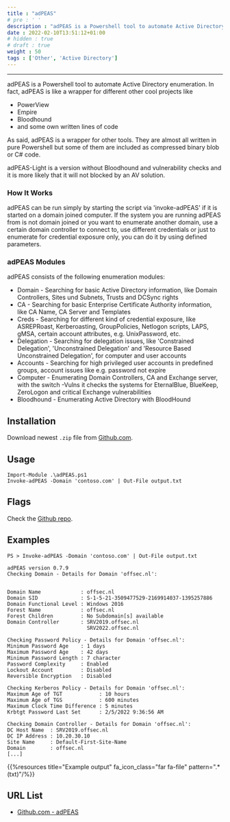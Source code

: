 ```yaml
---
title : "adPEAS"
# pre : ' '
description : "adPEAS is a Powershell tool to automate Active Directory enumeration."
date : 2022-02-10T13:51:12+01:00
# hidden : true
# draft : true
weight : 50
tags : ['Other', 'Active Directory']
---
```


---

adPEAS is a Powershell tool to automate Active Directory enumeration. In fact, adPEAS is like a wrapper for different other cool projects like

- PowerView
- Empire
- Bloodhound
- and some own written lines of code

As said, adPEAS is a wrapper for other tools. They are almost all written in pure Powershell but some of them are included as compressed binary blob or C# code.

adPEAS-Light is a version without Bloodhound and vulnerability checks and it is more likely that it will not blocked by an AV solution.

### How It Works

adPEAS can be run simply by starting the script via 'invoke-adPEAS' if it is started on a domain joined computer. If the system you are running adPEAS from is not domain joined or you want to enumerate another domain, use a certain domain controller to connect to, use different credentials or just to enumerate for credential exposure only, you can do it by using defined parameters.

### adPEAS Modules

adPEAS consists of the following enumeration modules:

- Domain - Searching for basic Active Directory information, like Domain Controllers, Sites und Subnets, Trusts and DCSync rights
- CA - Searching for basic Enterprise Certificate Authority information, like CA Name, CA Server and Templates
- Creds - Searching for different kind of credential exposure, like ASREPRoast, Kerberoasting, GroupPolicies, Netlogon scripts, LAPS, gMSA, certain account attributes, e.g. UnixPassword, etc.
- Delegation - Searching for delegation issues, like 'Constrained Delegation', 'Unconstrained Delegation' and 'Resource Based Unconstrained Delegation', for computer and user accounts
- Accounts - Searching for high privileged user accounts in predefined groups, account issues like e.g. password not expire
- Computer - Enumerating Domain Controllers, CA and Exchange server, with the switch -Vulns it checks the systems for EternalBlue, BlueKeep, ZeroLogon and critical Exchange vulnerabilities
- Bloodhound - Enumerating Active Directory with BloodHound

## Installation

Download newest `.zip` file from [Github.com](https://github.com/61106960/adPEAS/archive/refs/heads/main.zip).

## Usage

```plain
Import-Module .\adPEAS.ps1
Invoke-adPEAS -Domain 'contoso.com' | Out-File output.txt
```

## Flags

Check the [Github repo](https://github.com/61106960/adPEAS).

## Examples

```plain
PS > Invoke-adPEAS -Domain 'contoso.com' | Out-File output.txt

adPEAS version 0.7.9
Checking Domain - Details for Domain 'offsec.nl':


Domain Name             : offsec.nl
Domain SID              : S-1-5-21-3509477529-2169914037-1395257886
Domain Functional Level : Windows 2016
Forest Name             : offsec.nl
Forest Children         : No Subdomain[s] available
Domain Controller       : SRV2019.offsec.nl
                          SRV2022.offsec.nl

Checking Password Policy - Details for Domain 'offsec.nl':
Minimum Password Age    : 1 days
Maximum Password Age    : 42 days
Minimum Password Length : 7 character
Password Complexity     : Enabled
Lockout Account         : Disabled
Reversible Encryption   : Disabled

Checking Kerberos Policy - Details for Domain 'offsec.nl':
Maximum Age of TGT            : 10 hours
Maximum Age of TGS            : 600 minutes
Maximum Clock Time Difference : 5 minutes
Krbtgt Password Last Set      : 2/5/2022 9:36:56 AM

Checking Domain Controller - Details for Domain 'offsec.nl':
DC Host Name  : SRV2019.offsec.nl
DC IP Address : 10.20.30.10
Site Name     : Default-First-Site-Name
Domain        : offsec.nl
[...]
```

{{%resources title="Example output" fa_icon_class="far fa-file" pattern=".*(txt)"/%}}

## URL List

- [Github.com - adPEAS](https://github.com/61106960/adPEAS)
